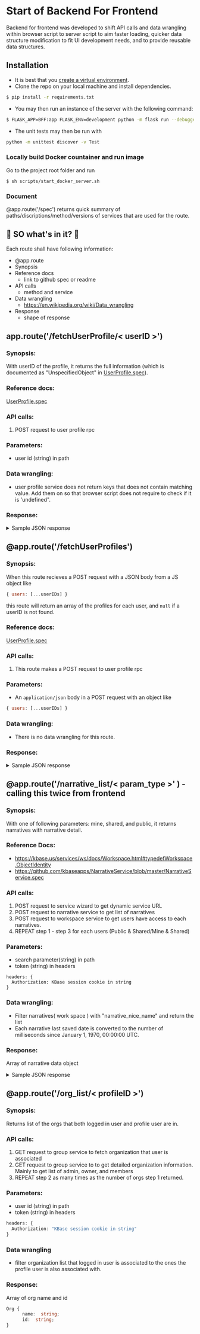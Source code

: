 # Start of Backend For Frontend

Backend for frontend was developed to shift API calls and data wrangling within browser script to server script to aim faster loading, quicker data structure modification to fit UI development needs, and to provide reusable data structures.

## Installation

- It is best that you [create a virtual environment][creating-venv].
- Clone the repo on your local machine and install dependencies.

```bash
$ pip install -r requirements.txt
```

- You may then run an instance of the server with the following command:

```bash
$ FLASK_APP=BFF:app FLASK_ENV=development python -m flask run --debugger --port $PORT
```

- The unit tests may then be run with

```bash
python -m unittest discover -v Test
```

[creating-venv]: https://docs.python.org/3/library/venv.html#creating-virtual-environments

### Locally build Docker countainer and run image

Go to the project root folder and run

`$ sh scripts/start_docker_server.sh`


### Document

@app.route('/spec') returns quick summary of paths/discriptions/method/versions of services that are used for the route.

## 🍔 SO what's in it? 🍱

Each route shall have following information:

- @app.route
- Synopsis
- Reference docs
  - link to github spec or readme
- API calls
  - method and service
- Data wrangling
  - https://en.wikipedia.org/wiki/Data_wrangling
- Response
  - shape of response

## app.route('/fetchUserProfile/< userID >')

### Synopsis:
With userID of the profile, it returns the full information (which is documented as "UnspecifiedObject" in [UserProfile.spec][UserProfile.spec]).

### Reference docs:

[UserProfile.spec][UserProfile.spec]

### API calls:

1. POST request to user profile rpc

### Parameters:

- user id (string) in path

### Data wrangling:

- user profile service does not return keys that does not contain matching value. Add them on so that browser script does not require to check if it is 'undefined".

### Response:

<details>
<summary>Sample JSON response</summary>

```json
{
  "version": "1.1",
  "result": [
    [
      {
        "user": {
          "username": "maruthecat",
          "realname": "Maru The Cat"
        },
        "profile": {
          "metadata":
            {
              "createdBy": "userprofile_ui_service",
              "created": "2018-12-11T22:16:45.905Z"
            },
          "preferences": {},
          "userdata":
            {
              "organization": "Lawrence Berkeley National Laboratory (LBNL)",
              "department": "Dog wrangling",
              "city": "Berkeley",
              "state": "California",
              "postalCode": "94720",
              "country": "United States",
              "affiliations": [
                {
                  "title": "Cat herder",
                  "organization": "Western Mountain Sports",
                  "started": "1969",
                  "ended": "Present"
                },
                {
                  "title": "Cat nip tester",
                  "organization": "Chillmix",
                  "started": "1969","ended": "1973"
                }
              ],
              "researchStatement": "Lorem ipsum dolor sit amet, consectetur adipiscing elit. Donec non eleifend tortor. Curabitur finibus pulvinar orci, at vulputate leo. Phasellus pretium lectus non magna tempus, sed vehicula justo porttitor.",
              "jobTitle": "Other",
              "jobTitleOther": "Front end dev",
              "researchInterests": [
                "Genome Annotation","Genome Assembly","Microbial Communities","Comparative Genomics","Expression","Metabolic Modeling","Read Processing","Sequence Analysis","Utilities","Other"
              ],
              "fundingSource": "DOE National Nuclear Security Administration (NNSA)",
              "gravatarDefault": "mm"},
              "synced": {"gravatarHash": "4210d8e14db97e647b8cedc9fa3c4119"},
              "plugins": {
          "data-search": {
            "settings": {
              "history": {
                "search": {
                  "history": [],
                    "time": {
                      "$numberLong": "1546649250079"
                    }
                  }
                }
              }
            }
          }
        }
      }
    ]
  ]
}
```
</details>

## @app.route('/fetchUserProfiles')

### Synopsis:
When this route recieves a POST request with a JSON body from a JS object like
```js
{ users: [...userIDs] }
```
this route will return an array of the profiles for each user, and `null` if a
userID is not found.

### Reference docs:

[UserProfile.spec][UserProfile.spec]

[UserProfile.spec]: https://github.com/kbase/user_profile/blob/master/UserProfile.spec

### API calls:

1. This route makes a POST request to user profile rpc

### Parameters:

- An `application/json` body in a POST request with an object like
```js
{ users: [...userIDs] }
```

### Data wrangling:

- There is no data wrangling for this route.

### Response:

<details>
<summary>Sample JSON response</summary>

```json
{
  "version": "1.1",
  "result": [
    [
      {
        "user": {
          "username": "soratest",
          "realname": "Sora Bear"
        },
        "profile": {
          "metadata": {
            "createdBy": "userprofile_ui_service",
            "created": "2019-06-24T21:32:45.552Z"
          },
          "preferences": {},
          "userdata": {
            "organization": "Lawrence Berkeley National Laboratory (LBNL)",
            "department": "Kbase",
            "city": "San Francisco",
            "state": "California",
            "postalCode": "94122",
            "country": "United States",
            "fundingSource": "Other",
            "avatarOption": "gravatar",
            "gravatarDefault": "monsterid",
            "researchStatement": "This profile is made for testing. ",
            "jobTitle": "Other",
            "jobTitleOther": "Dev",
            "researchInterests": [
              "Genome Annotation",
              "Genome Assembly",
              "Microbial Communities",
              "Comparative Genomics",
              "Expression"
            ]
          },
          "synced": {
            "gravatarHash": "7c4edb6cbe9e46cdf4f57314caecf69f"
          }
        }
      },
      null
    ]
  ]
}
```
</details>

## @app.route('/narrative_list/< param_type >' ) - calling this twice from frontend

### Synopsis:

With one of following parameters: mine, shared, and public, it returns narratives with narrative detail.

### Reference Docs:

-   https://kbase.us/services/ws/docs/Workspace.html#typedefWorkspace.ObjectIdentity
-   https://github.com/kbaseapps/NarrativeService/blob/master/NarrativeService.spec

### API calls:

1. POST request to service wizard to get dynamic service URL
2. POST request to narrative service to get list of narratives
3. POST request to workspace service to get users have access to each narratives.
4. REPEAT step 1 - step 3 for each users (Public & Shared/Mine & Shared)

### Parameters:

- search parameter(string) in path
- token (string) in headers

```
headers: {
  Authorization: KBase session cookie in string
}
```

### Data wrangling:

-   Filter narratives( work space ) with "narrative_nice_name" and return the list
-   Each narrative last saved date is converted to the number of milliseconds since January 1, 1970, 00:00:00 UTC.

### Response:

Array of narrative data object

<details>
<summary>Sample JSON response</summary>

```json
[
  {
    "wsID": 39031,
    "permission": "a",
    "name": "Luna pughuahua sampling",
    "last_saved": 1559254557000,
    "users": {},
    "narrative_detail":
      {
        "creator": "maruthecat",
        "data_dependencies": "[]",
        "jupyter.markdown": "1",
        "is_temporary": "false",
        "job_info": "{\"queue_time\": 0, \"running\": 0, \"completed\": 0, \"run_time\": 0, \"error\": 0}",
        "format": "ipynb",
        "name": "Luna pughuahua sampling",
        "description": "",
        "method.MEGAHIT/run_megahit/cc91ddfe376f907aa56cfb3dd1b1b21cae8885a6": "1",
        "type": "KBaseNarrative.Narrative",
        "ws_name": "maruthecat:narrative_1547057225124"
      }
    },
```
</details>

## @app.route('/org_list/< profileID >')

### Synopsis:
Returns list of the orgs that both logged in user and profile user are in.

### API calls:

1.  GET request to group service to fetch organization that user is associated
2.  GET request to group service to to get detailed organization information. Mainly to get list of admin, owner, and members
3.  REPEAT step 2 as many times as the number of orgs step 1 returned.

### Parameters:

- user id (string) in path
- token (string) in headers

```typescript
headers: {
  Authorization: "KBase session cookie in string"
}
```

### Data wrangling

-   filter organization list that logged in user is associated to the ones the profile user is also associated with.

### Response:

Array of org name and id

```typescript
Org {
      name:  string;
      id:  string;
}
```
